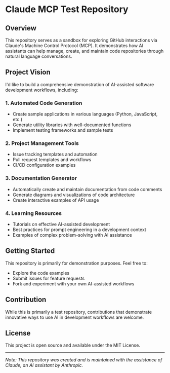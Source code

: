 # Claude MCP Test Repository

## Overview
This repository serves as a sandbox for exploring GitHub interactions via Claude's Machine Control Protocol (MCP). It demonstrates how AI assistants can help manage, create, and maintain code repositories through natural language conversations.

## Project Vision
I'd like to build a comprehensive demonstration of AI-assisted software development workflows, including:

### 1. Automated Code Generation
- Create sample applications in various languages (Python, JavaScript, etc.)
- Generate utility libraries with well-documented functions
- Implement testing frameworks and sample tests

### 2. Project Management Tools
- Issue tracking templates and automation
- Pull request templates and workflows
- CI/CD configuration examples

### 3. Documentation Generator
- Automatically create and maintain documentation from code comments
- Generate diagrams and visualizations of code architecture
- Create interactive examples of API usage

### 4. Learning Resources
- Tutorials on effective AI-assisted development
- Best practices for prompt engineering in a development context
- Examples of complex problem-solving with AI assistance

## Getting Started
This repository is primarily for demonstration purposes. Feel free to:
- Explore the code examples
- Submit issues for feature requests
- Fork and experiment with your own AI-assisted workflows

## Contribution
While this is primarily a test repository, contributions that demonstrate innovative ways to use AI in development workflows are welcome.

## License
This project is open source and available under the MIT License.

---

*Note: This repository was created and is maintained with the assistance of Claude, an AI assistant by Anthropic.*